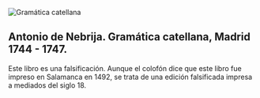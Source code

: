 ![Gramática catellana](imagenes/59_3_05.jpg)


## Antonio de Nebrija. Gramática catellana, Madrid 1744 - 1747.

Este libro es una falsificación. Aunque el colofón dice que este libro fue impreso en Salamanca en 1492, se trata de una edición falsificada impresa a mediados del siglo 18.